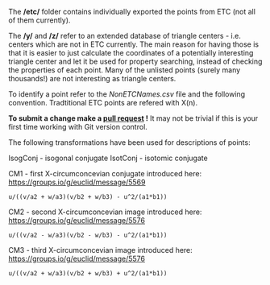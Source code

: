 
The **/etc/** folder contains individually exported the points from ETC (not all of them currently).

The **/y/** and **/z/** refer to an extended database of triangle centers - i.e. centers which are not in ETC currently. The main reason for having those is that it is easier to just calculate the coordinates of a potentially interesting triangle center and let it be used for property searching, instead of checking the properties of each point. Many of the unlisted points (surely many thousands!) are not interesting as triangle centers.

To identify a point refer to the *NonETCNames.csv* file and the following convention. Tradtitional ETC points are refered with X(n).

**To submit a change make a [pull request](https://docs.github.com/en/pull-requests/collaborating-with-pull-requests/proposing-changes-to-your-work-with-pull-requests/creating-a-pull-request-from-a-fork) !** 
It may not be trivial if this is your first time working with Git version control.

The following transformations have been used for descriptions of points:

IsogConj - isogonal conjugate
IsotConj - isotomic conjugate

CM1 - first X-circumconcevian conjugate introduced here: https://groups.io/g/euclid/message/5569 

    u/((v/a2 + w/a3)(v/b2 + w/b3) - u^2/(a1*b1)) 

CM2 - second X-circumconcevian image introduced here: https://groups.io/g/euclid/message/5576 

    u/((v/a2 - w/a3)(v/b2 - w/b3) - u^2/(a1*b1))

CM3 - third X-circumconcevian image introduced here: https://groups.io/g/euclid/message/5576 

    u/((v/a2 + w/a3)(v/b2 + w/b3) + u^2/(a1*b1))
